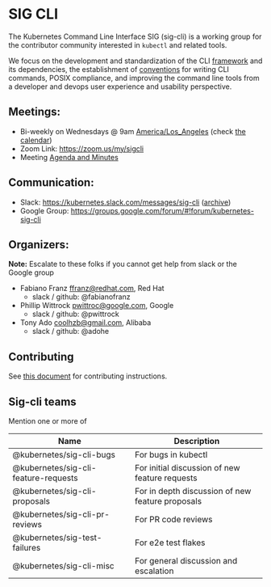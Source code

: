 # SIG CLI

The Kubernetes Command Line Interface SIG (sig-cli) is a working group for the contributor community interested in `kubectl` and related tools.

We focus on the development and standardization of the CLI [framework](https://github.com/kubernetes/kubernetes/tree/master/pkg/kubectl) and its dependencies, the establishment of [conventions](https://github.com/kubernetes/kubernetes/blob/master/docs/devel/kubectl-conventions.md) for writing CLI commands, POSIX compliance, and improving the command line tools from a developer and devops user experience and usability perspective.

## Meetings:
* Bi-weekly on Wednesdays @ 9am [America/Los_Angeles](http://time.is/Los_Angeles) (check [the calendar](https://calendar.google.com/calendar/embed?src=cgnt364vd8s86hr2phapfjc6uk%40group.calendar.google.com&ctz=America/Los_Angeles))
* Zoom Link: <https://zoom.us/my/sigcli>
* Meeting [Agenda and Minutes](https://docs.google.com/document/d/1r0YElcXt6G5mOWxwZiXgGu_X6he3F--wKwg-9UBc29I/edit?usp=sharing)

## Communication:
* Slack: <https://kubernetes.slack.com/messages/sig-cli> ([archive](http://kubernetes.slackarchive.io/sig-cli))
* Google Group: <https://groups.google.com/forum/#!forum/kubernetes-sig-cli>

## Organizers:

**Note:** Escalate to these folks if you cannot get help from slack or the Google group

* Fabiano Franz <ffranz@redhat.com>, Red Hat
  - slack / github: @fabianofranz
* Phillip Wittrock <pwittroc@google.com>, Google
  - slack / github: @pwittrock
* Tony Ado <coolhzb@gmail.com>, Alibaba
  - slack / github: @adohe

## Contributing

See [this document](https://github.com/kubernetes/community/blob/master/sig-cli/contributing.md) for contributing instructions.

## Sig-cli teams

Mention one or more of

| Name                               | Description                                      |
|------------------------------------|--------------------------------------------------|
|@kubernetes/sig-cli-bugs            | For bugs in kubectl                              |
|@kubernetes/sig-cli-feature-requests| For initial discussion of new feature requests   |
|@kubernetes/sig-cli-proposals       | For in depth discussion of new feature proposals |
|@kubernetes/sig-cli-pr-reviews      | For PR code reviews                              |
|@kubernetes/sig-test-failures       | For e2e test flakes                              |
|@kubernetes/sig-cli-misc            | For general discussion and escalation            |

